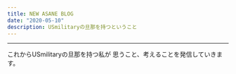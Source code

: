```yaml
---
title: NEW ASANE BLOG
date: "2020-05-10"
description: USmilitaryの旦那を持つということ
---
```

__________________________________


これからUSmilitaryの旦那を持つ私が
思うこと、考えることを発信していきます。


